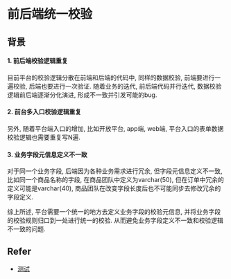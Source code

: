 # 前后端统一校验

## 背景

#### 1. 前后端校验逻辑重复

目前平台的校验逻辑分散在前端和后端的代码中, 同样的数据校验, 前端要进行一遍校验, 后端也要进行一次验证. 随着业务的迭代, 前后端代码并行迭代, 数据校验逻辑前后端逐渐分化演进, 形成不一致并引发可能的bug. 

#### 2. 前台多入口校验逻辑重复

另外, 随着平台端入口的增加, 比如开放平台, app端, web端, 平台入口的表单数据校验逻辑也需要重复写N遍. 

#### 3. 业务字段元信息定义不一致

对于同一个业务字段, 后端因为各种业务需求进行冗余, 但字段元信息定义不一致, 比如同一个商品名称的字段, 在商品团队中定义为varchar(50), 但在订单中冗余的定义可能是varchar(40), 商品团队在改变字段长度后也不可能同步去修改冗余的字段定义.

综上所述, 平台需要一个统一的地方去定义业务字段的校验元信息, 并将业务字段的校验规则归口到一处进行统一的校验. 从而避免业务字段定义不一致和校验逻辑不一致的问题.

## Refer

* [测试](https://juejin.im/entry/5b7e62826fb9a01a0058af30)